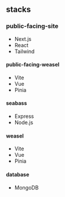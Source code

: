 ## stacks
### public-facing-site
* Next.js
* React
* Tailwind

#### public-facing-weasel
* Vite
* Vue
* Pinia

#### seabass
* Express
* Node.js

#### weasel
* Vite
* Vue
* Pinia

#### database
* MongoDB